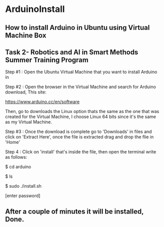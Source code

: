 # ArduinoInstall
How to install Arduino in Ubuntu using Virtual Machine Box
------------------------------------------
Task 2- Robotics and AI in Smart Methods Summer Training Program
------------------------------------------
Step #1 : Open the Ubuntu Virtual Machine that you want to install Arduino in

Step #2 : Open the browser in the Virtual Machine and search for Arduino download,
This site:

https://www.arduino.cc/en/software

Then, go to downloads the Linux option thats the same as the one that was created for the Virtual Machine,
I choose Linux 64 bits since it's the same as my Virtual Machine.

Step #3 : Once the download is complete go to 'Downloads' in files and click on 'Extract Here',
once the file is extracted drag and drop the flie in 'Home'

Step 4 :  Click on 'install' that's inside the file, then open the terminal
write as follows:

$ cd arduino

$ ls

$ sudo ./install.sh

[enter password]

After a couple of minutes it will be installed, Done.
------------------------------------------
